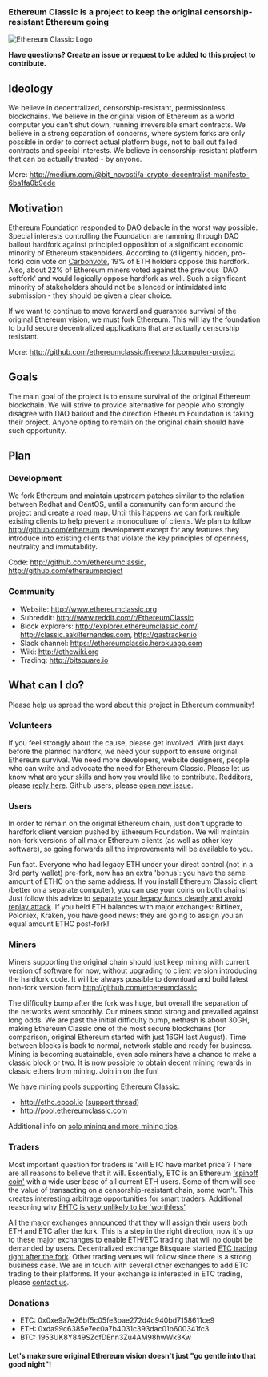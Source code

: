 ### Ethereum Classic is a project to keep the original censorship-resistant Ethereum going

![Ethereum Classic Logo](http://cdn-images-1.medium.com/max/800/1*nIUazw_u3KChCX89fLgLDg.png)

**Have questions? Create an issue or request to be added to this project to contribute.**

## Ideology
We believe in decentralized, censorship-resistant, permissionless blockchains. We believe in the original vision of Ethereum as a world computer you can't shut down, running irreversible smart contracts. We believe in a strong separation of concerns, where system forks are only possible in order to correct actual platform bugs, not to bail out failed contracts and special interests. We believe in censorship-resistant platform that can be actually trusted - by anyone. 
 
More: http://medium.com/@bit_novosti/a-crypto-decentralist-manifesto-6ba1fa0b9ede

## Motivation
Ethereum Foundation responded to DAO debacle in the worst way possible. Special interests controlling the Foundation are ramming through DAO bailout hardfork against principled opposition of a significant economic minority of Ethereum stakeholders. According to (diligently hidden, pro-fork) coin vote on [Carbonvote](http://carbonvote.com/), 19% of ETH holders oppose this hardfork. Also, about 22% of Ethereum miners voted against the previous 'DAO softfork' and would logically oppose hardfork as well. Such a significant minority of stakeholders should not be silenced or intimidated into submission - they should be given a clear choice. 

If we want to continue to move forward and guarantee survival of the original Ethereum vision, we must fork Ethereum. This will lay the foundation to build secure decentralized applications that are actually censorship resistant.

More: http://github.com/ethereumclassic/freeworldcomputer-project

## Goals

The main goal of the project is to ensure survival of the original Ethereum blockchain. We will strive to provide alternative for people who strongly disagree with DAO bailout and the direction Ethereum Foundation is taking their project. Anyone opting to remain on the original chain should have such opportunity.

## Plan

### Development
We fork Ethereum and maintain upstream patches similar to the relation between Redhat and CentOS, until a community can form around the project and create a road map. Until this happens we can fork multiple existing clients to help prevent a monoculture of clients. We plan to follow http://github.com/ethereum development except for any features they introduce into existing clients that violate the key principles of openness, neutrality and immutability.

Code: http://github.com/ethereumclassic, http://github.com/ethereumproject

### Community

* Website: http://www.ethereumclassic.org
* Subreddit: http://www.reddit.com/r/EthereumClassic
* Block explorers: http://explorer.ethereumclassic.com/, http://classic.aakilfernandes.com, http://gastracker.io
* Slack channel: https://ethereumclassic.herokuapp.com
* Wiki: http://ethcwiki.org
* Trading: http://bitsquare.io

## What can I do?

Please help us spread the word about this project in Ethereum community! 

### Volunteers
If you feel strongly about the cause, please get involved. With just days before the planned hardfork, we need your support to ensure original Ethereum survival. We need more developers, website designers, people who can write and advocate the need for Ethereum Classic. Please let us know what are your skills and how you would like to contribute. Redditors, please [reply here](http://np.reddit.com/r/EthereumClassic/comments/4sxupj/making_sure_original_ethereum_survives_please_get/). Github users, please [open new issue](http://github.com/ethereumclassic/README/issues/new).

### Users

In order to remain on the original Ethereum chain, just don't upgrade to hardfork client version pushed by Ethereum Foundation. We will maintain non-fork versions of all major Ethereum clients (as well as other key software), so going forwards all the improvements will be available to you.

Fun fact. Everyone who had legacy ETH under your direct control (not in a 3rd party wallet) pre-fork, now has an extra 'bonus': you have the same amount of ETHC on the same address. If you install Ethereum Classic client (better on a separate computer), you can use your coins on both chains! Just follow this advice to [separate your legacy funds cleanly and avoid replay attack](https://github.com/ethereumclassic/README/issues/3). If you held ETH balances with major exchanges: Bitfinex, Poloniex, Kraken, you have good news: they are going to assign you an equal amount ETHC post-fork! 

### Miners

Miners supporting the original chain should just keep mining with current version of software for now, without upgrading to client version introducing the hardfork code. It will be always possible to download and build latest non-fork version from http://github.com/ethereumclassic. 

The difficulty bump after the fork was huge, but overall the separation of the networks went smoothly. Our miners stood strong and prevailed against long odds. We are past the initial difficulty bump, nethash is about 30GH, making Ethereum Classic one of the most secure blockchains (for comparison, original Ethereum started with just 16GH last August). Time between blocks is back to normal, network stable and ready for business. Mining is becoming sustainable, even solo miners have a chance to make a classic block or two. It is now possible to obtain decent mining rewards in classic ethers from mining. Join in on the fun! 

We have mining pools supporting Ethereum Classic: 
* http://ethc.epool.io  ([support thread](https://www.reddit.com/r/EthereumClassic/comments/4tcdmc/ethc_classic_mining_pool/))
* http://pool.ethereumclassic.com

Additional info on [solo mining and more mining tips](https://www.reddit.com/r/EthereumClassic/comments/4ti33y/classic_miners_please_use_geth_149_for_now/). 

### Traders

Most important question for traders is 'will ETC have market price'? There are all reasons to believe that it will. Essentially, ETC is an Ethereum ['spinoff coin'](http://bitcointalk.org/index.php?topic=563972.0) with a wide user base of all current ETH users. Some of them will see the value of transacting on a censorship-resistant chain, some won't. This creates interesting arbitrage opportunities for smart traders. Additional reasoning why [EHTC is very unlikely to be 'worthless'](http://www.reddit.com/r/ethereum/comments/4sxwo3/ethereum_classic_keep_original/d5dawgg).

All the major exchanges announced that they will assign their users both ETH and ETC after the fork. This is a step in the right direction, now it's up to these major exchanges to enable ETH/ETC trading that will no doubt be demanded by users. Decentralized exchange Bitsquare started [ETC trading right after the fork](http://www.reddit.com/r/EthereumClassic/comments/4t30qf/bitsquare_will_add_ethc_trading_immediately/). Other trading venues will follow since there is a strong business case. We are in touch with several other exchanges to add ETC trading to their platforms. If your exchange is interested in ETC trading, please [contact us](mailto:bitnovosti@gmail.com).

### Donations
* ETC: 0x0xe9a7e26bf5c05fe3bae272d4c940bd7158611ce9
* ETH: 0xda99c6385e7ec0a7b4031c393dac01b600341fc3
* BTC: 1953UK8Y849SZqfDEnn3Zu4AM98hwWk3Kw

#### Let's make sure original Ethereum vision doesn't just "go gentle into that good night"!
